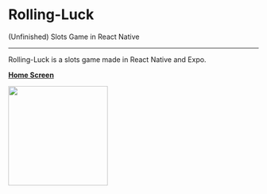 # Rolling-Luck
(Unfinished) Slots Game in React Native

***

Rolling-Luck is a slots game made in React Native and Expo.

<ins>**Home Screen**</ins>

<img src="https://user-images.githubusercontent.com/46624487/187165389-686fb618-fa90-4cf3-97f4-bb4e43c1e231.png" width="200"/>

